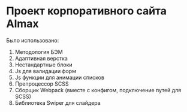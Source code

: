 <h1>Проект корпоративного сайта Almax</h1>
<p>Было использовано:</p>
<ol>
    <li>Методология БЭМ</li>
    <li>Адаптивная верстка</li>
    <li>Нестандартные блоки</li>
    <li>Js для валидации форм</li>
    <li>Js функции для анимации списков</li>
    <li>Препроцессор SCSS</li>
    <li>Сборщик Webpack (вместе с конфигом, подключение путей для SCSS)</li>
    <li>Библиотека Swiper для слайдера</li>
</ol>